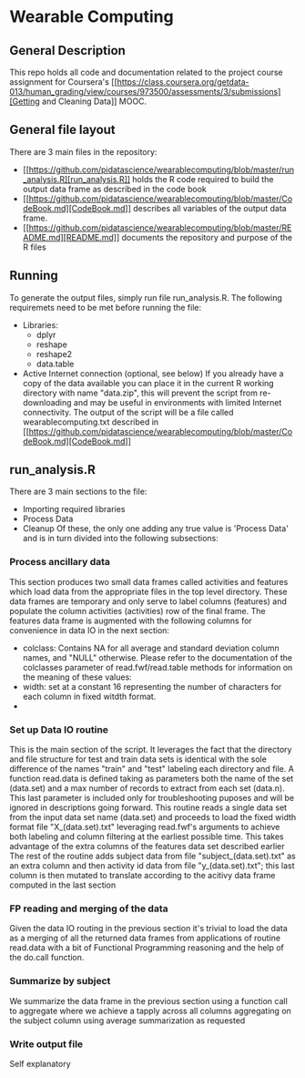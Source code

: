 # Wearable Computing
## General Description
This repo holds all code and documentation related to the project course assignment for Coursera's [[https://class.coursera.org/getdata-013/human_grading/view/courses/973500/assessments/3/submissions][Getting and Cleaning Data]] MOOC.

## General file layout
There are 3 main files in the repository:
* [[https://github.com/pidatascience/wearablecomputing/blob/master/run_analysis.R][run_analysis.R]] holds the R code required to build the output data frame as described in the code book
* [[https://github.com/pidatascience/wearablecomputing/blob/master/CodeBook.md][CodeBook.md]] describes all variables of the output data frame.
* [[https://github.com/pidatascience/wearablecomputing/blob/master/README.md][README.md]] documents the repository and purpose of the R files

## Running
To generate the output files, simply run file run_analysis.R. The following requiremets need to be met before running the file:
  * Libraries:
    * dplyr
    * reshape
    * reshape2
    * data.table
  * Active Internet connection (optional, see below)
If you already have a copy of the data available you can place it in the current R working directory with name "data.zip", this will prevent the script from re-downloading and may be useful in environments with limited Internet connectivity.
The output of the script will be a file called wearablecomputing.txt described in [[https://github.com/pidatascience/wearablecomputing/blob/master/CodeBook.md][CodeBook.md]]

## run_analysis.R
There are 3 main sections to the file:
  * Importing required libraries
  * Process Data
  * Cleanup
Of these, the only one adding any true value is 'Process Data' and is in turn divided into the following subsections:

### Process ancillary data
This section produces two small data frames called activities and features which load data from the appropriate files in the top level directory. These data frames are temporary and only serve to label columns (features) and populate the column activities (activities) row of the final frame.
The features data frame is augmented with the following columns for convenience in data IO in the next section:
  * colclass: Contains NA for all average and standard deviation column names, and "NULL" otherwise. Please refer to the documentation of the colclasses parameter of read.fwf/read.table methods for information on the meaning of these values:
  * width: set at a constant 16 representing the number of characters for each column in fixed witdth format.
  * 
### Set up Data IO routine
This is the main section of the script. It leverages the fact that the directory and file structure for test and train data sets is identical with the sole difference of the names "train" and "test" labeling each directory and file.
A function read.data is defined taking as parameters both the name of the set (data.set) and a max number of records to extract from each set (data.n). This last parameter is included only for troubleshooting puposes and will be ignored in descriptions going forward.
This routine reads a single data set from the input data set name (data.set) and proceeds to load the fixed width format file "X_(data.set).txt" leveraging read.fwf's arguments to achieve both labeling and column filtering at the earliest possible time. This takes advantage of the extra columns of the features data set described earlier
The rest of the routine adds subject data from file "subject_(data.set).txt" as an extra column and then activity id data from file "y_(data.set).txt"; this last column is then mutated to translate according to the acitivy data frame computed in the last section

### FP reading and merging of the data
Given the data IO routing in the previous section it's trivial to load the data as a merging of all the returned data frames from applications of routine read.data with a bit of Functional Programming reasoning and the help of the do.call function.

### Summarize by subject
We summarize the data frame in the previous section using a function call to aggregate where we achieve a tapply across all columns aggregating on the subject column using average summarization as requested

### Write output file
Self explanatory
